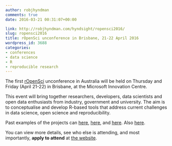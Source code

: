 ```yaml
---
author: robjhyndman
comments: true
date: 2016-03-21 00:31:07+00:00

link: http://robjhyndman.com/hyndsight/ropensci2016/
slug: ropensci2016
title: rOpenSci unconference in Brisbane, 21-22 April 2016
wordpress_id: 3688
categories:
- conferences
- data science
- R
- reproducible research
---
```


The first [rOpenSci](http://ropensci.org/) unconference in Australia will be held on Thursday and Friday (April 21-22) in Brisbane, at the Microsoft Innovation Centre.

This event will bring together researchers, developers, data scientists and open data enthusiasts from industry, government and university. The aim is to conceptualise and develop R-based tools that address current challenges in data science, open science and reproducibility.

Past examples of the projects can [here](https://github.com/ropensci/hackathon/issues), [here](https://github.com/ropensci/unconf/issues), and [here](https://github.com/ropensci/unconf16/issues). Also [here](https://www.youtube.com/watch?v=iUcm5COsKJo).

You can view more details, see who else is attending, and most importantly, **apply to attend** at [the website](http://auunconf.ropensci.org/).
